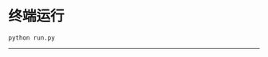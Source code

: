 # 终端运行

```shell
python run.py
```
********************************************************************************************************************************************************************************************************************************************************************************************************************************